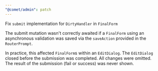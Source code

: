 ```yaml
---
"@comet/admin": patch
---
```



Fix `submit` implementation for `DirtyHandler` in `FinalForm`

The submit mutation wasn't correctly awaited if a `FinalForm` using an asynchronous validation was saved via the `saveAction` provided in the `RouterPrompt`.

In practice, this affected `FinalForm`s within an `EditDialog`. The `EditDialog` closed before the submission was completed. All changes were omitted. The result of the submission (fail or success) was never shown.